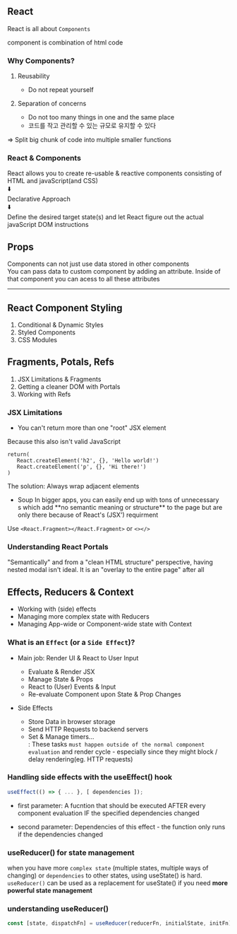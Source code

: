 ## React

React is all about `Components`

component is combination of html code

### Why Components?

1. Reusability

   - Do not repeat yourself

2. Separation of concerns

   - Do not too many things in one and the same place
   - 코드를 작고 관리할 수 있는 규모로 유지할 수 있다

=> Split big chunk of code into multiple smaller functions

### React & Components

React allows you to create re-usable & reactive components consisting of HTML and javaScript(and CSS)  
⬇️  
Declarative Approach  
⬇️  
Define the desired target state(s) and let React figure out the actual javaScript DOM instructions

## Props

Components can not just use data stored in other components  
You can pass data to custom component by adding an attribute. Inside of that component you can acess to all these attributes

<hr>

## React Component Styling

1. Conditional & Dynamic Styles
2. Styled Components
3. CSS Modules

## Fragments, Potals, Refs

1. JSX Limitations & Fragments
2. Getting a cleaner DOM with Portals
3. Working with Refs

### JSX Limitations

- You can't return more than one "root" JSX element

Because this also isn't valid JavaScript

```
return(
   React.createElement('h2', {}, 'Hello world!')
   React.createElement('p', {}, 'Hi there!')
)
```

The solution: Always wrap adjacent elements

- <div> Soup
  In bigger apps, you can easily end up with tons of unnecessary <div>s which add **no semantic meaning or structure** to the page but are only there because of React's (JSX') requirment

Use `<React.Fragment></React.Fragment>` or `<></>`

### Understanding React Portals

"Semantically" and from a "clean HTML structure" perspective, having nested modal isn't ideal. It is an "overlay to the entire page" after all

## Effects, Reducers & Context

- Working with (side) effects
- Managing more complex state with Reducers
- Managing App-wide or Component-wide state with Context

### What is an `Effect` (or a `Side Effect`)?

- Main job: Render UI & React to User Input

  - Evaluate & Render JSX
  - Manage State & Props
  - React to (User) Events & Input
  - Re-evaluate Component upon State & Prop Changes

- Side Effects
  - Store Data in browser storage
  - Send HTTP Requests to backend servers
  - Set & Manage timers...  
    : These tasks `must happen outside of the normal component evaluation` and render cycle - especially since they might block / delay rendering(eg. HTTP requests)

### Handling side effects with the useEffect() hook

```js
useEffect(() => { ... }, [ dependencies ]);
```

- first parameter: A fucntion that should be executed AFTER every component evaluation IF the specified dependencies changed

- second parameter: Dependencies of this effect - the function only runs if the dependencies changed

### useReducer() for state management

when you have more `complex state` (multiple states, multiple ways of changing) or `dependencies` to other states, using useState() is hard. `useReducer()` can be used as a replacement for useState() if you need **more powerful state management**

### understanding useReducer()

```js
const [state, dispatchFn] = useReducer(reducerFn, initialState, initFn);
```
